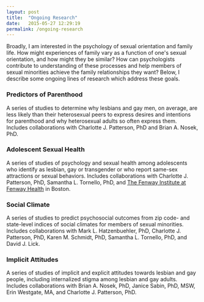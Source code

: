 ```yaml
---
layout: post
title:  "Ongoing Research"
date:   2015-05-27 12:29:19
permalink: /ongoing-research
---
```


Broadly, I am interested in the psychology of sexual orientation and family life.  How might experiences of family vary as a function of one's sexual orientation, and how might they be similar?  How can psychologists contribute to understanding of these processes and help members of sexual minorities achieve the family relationships they want?  Below, I describe some ongoing lines of research which address these goals.

### Predictors of Parenthood

A series of studies to determine why lesbians and gay men, on average, are less likely than their heterosexual peers to express desires and intentions for parenthood and why heterosexual adults so often express them. Includes collaborations with Charlotte J. Patterson, PhD and Brian A. Nosek, PhD.

### Adolescent Sexual Health

A series of studies of psychology and sexual health among adolescents who identify as lesbian, gay or transgender or who report same-sex attractions or sexual behaviors. Includes collaborations with Charlotte J. Patterson, PhD, Samantha L. Tornello, PhD, and [The Fenway Institute at Fenway Health](http://www.fenwayhealth.org/site/PageServer) in Boston.

### Social Climate

A series of studies to predict psychosocial outcomes from zip code- and state-level indices of social climates for members of sexual minorities. Includes collaborations with Mark L. Hatzenbuehler, PhD, Charlotte J. Patterson, PhD, Karen M. Schmidt, PhD, Samantha L. Tornello, PhD, and David J. Lick.

### Implicit Attitudes

A series of studies of implicit and explicit attitudes towards lesbian and gay people, including internalized stigma among lesbian and gay adults.  Includes collaborations with Brian A. Nosek, PhD, Janice Sabin, PhD, MSW, Erin Westgate, MA, and Charlotte J. Patterson, PhD.
